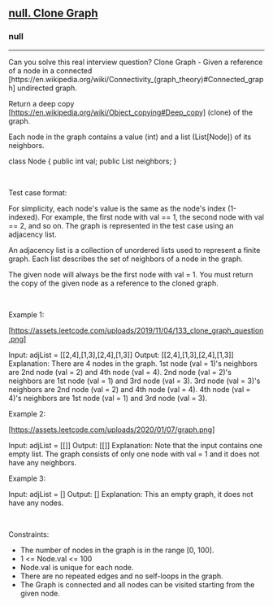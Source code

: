 <h2><a href="https://leetcode.com/problems/clone-graph/">null. Clone Graph</a></h2><h3>null</h3><hr>Can you solve this real interview question? Clone Graph - Given a reference of a node in a connected [https://en.wikipedia.org/wiki/Connectivity_(graph_theory)#Connected_graph] undirected graph.

Return a deep copy [https://en.wikipedia.org/wiki/Object_copying#Deep_copy] (clone) of the graph.

Each node in the graph contains a value (int) and a list (List[Node]) of its neighbors.


class Node {
    public int val;
    public List<Node> neighbors;
}


 

Test case format:

For simplicity, each node's value is the same as the node's index (1-indexed). For example, the first node with val == 1, the second node with val == 2, and so on. The graph is represented in the test case using an adjacency list.

An adjacency list is a collection of unordered lists used to represent a finite graph. Each list describes the set of neighbors of a node in the graph.

The given node will always be the first node with val = 1. You must return the copy of the given node as a reference to the cloned graph.

 

Example 1:

[https://assets.leetcode.com/uploads/2019/11/04/133_clone_graph_question.png]


Input: adjList = [[2,4],[1,3],[2,4],[1,3]]
Output: [[2,4],[1,3],[2,4],[1,3]]
Explanation: There are 4 nodes in the graph.
1st node (val = 1)'s neighbors are 2nd node (val = 2) and 4th node (val = 4).
2nd node (val = 2)'s neighbors are 1st node (val = 1) and 3rd node (val = 3).
3rd node (val = 3)'s neighbors are 2nd node (val = 2) and 4th node (val = 4).
4th node (val = 4)'s neighbors are 1st node (val = 1) and 3rd node (val = 3).


Example 2:

[https://assets.leetcode.com/uploads/2020/01/07/graph.png]


Input: adjList = [[]]
Output: [[]]
Explanation: Note that the input contains one empty list. The graph consists of only one node with val = 1 and it does not have any neighbors.


Example 3:


Input: adjList = []
Output: []
Explanation: This an empty graph, it does not have any nodes.


 

Constraints:

 * The number of nodes in the graph is in the range [0, 100].
 * 1 <= Node.val <= 100
 * Node.val is unique for each node.
 * There are no repeated edges and no self-loops in the graph.
 * The Graph is connected and all nodes can be visited starting from the given node.